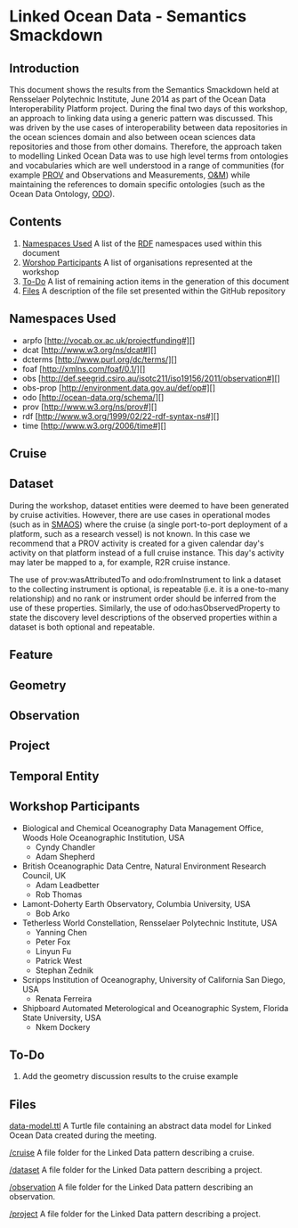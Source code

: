 Linked Ocean Data - Semantics Smackdown
=======================================

Introduction
------------

This document shows the results from the Semantics Smackdown held at 
Rensselaer Polytechnic Institute, June 2014 as part of the Ocean Data 
Interoperability Platform project. During the final two days of this 
workshop, an approach to linking data using a generic pattern was discussed. 
This was driven by the use cases of interoperability between data 
repositories in the ocean sciences domain and also between ocean sciences data 
repositories and those from other domains. Therefore, the approach taken to 
modelling Linked Ocean Data was to use high level terms from ontologies and 
vocabularies which are well understood in a range of communities (for example 
[PROV][prov] and Observations and Measurements, [O&M][om]) while maintaining the 
references to domain specific ontologies (such as the Ocean Data Ontology, 
[ODO][odo]). 

Contents
--------

1. [Namespaces Used][] A list of the [RDF][rdf] namespaces used within 
this document
2. [Worshop Participants][] A list of organisations represented at the 
workshop
3. [To-Do][] A list of remaining action items in the generation of this 
document
4. [Files][] A description of the file set presented within the GitHub 
repository

Namespaces Used
---------------
+ arpfo [http://vocab.ox.ac.uk/projectfunding#][]
+ dcat [http://www.w3.org/ns/dcat#][]
+ dcterms [http://www.purl.org/dc/terms/][]
+ foaf [http://xmlns.com/foaf/0.1/][]
+ obs [http://def.seegrid.csiro.au/isotc211/iso19156/2011/observation#][]
+ obs-prop [http://environment.data.gov.au/def/op#][]
+ odo [http://ocean-data.org/schema/][]
+ prov [http://www.w3.org/ns/prov#][]
+ rdf [http://www.w3.org/1999/02/22-rdf-syntax-ns#][]
+ time [http://www.w3.org/2006/time#][]

Cruise
------

Dataset
-------
During the workshop, dataset entities were deemed to have been generated by
cruise activities. However, there are use cases in operational modes (such
as in [SMAOS][samos]) where the cruise (a single port-to-port deployment of 
a platform, such as a research vessel) is not known. In this case we 
recommend that a PROV activity is created for a given calendar day's activity
on that platform instead of a full cruise instance. This day's activity may
later be mapped to a, for example, R2R cruise instance.

The use of prov:wasAttributedTo and odo:fromInstrument to link a dataset to 
the collecting instrument is optional, is repeatable (i.e. it is a one-to-many
relationship) and no rank or instrument order should be inferred from the use
of these properties. Similarly, the use of odo:hasObservedProperty to state 
the discovery level descriptions of the observed properties within a dataset is
both optional and repeatable.

Feature
-------

Geometry
--------

Observation
-----------

Project
-------

Temporal Entity
---------------

Workshop Participants
---------------------
+ Biological and Chemical Oceanography Data Management Office, Woods Hole 
Oceanographic Institution, USA
  - Cyndy Chandler
  - Adam Shepherd
+ British Oceanographic Data Centre, Natural Environment Research Council, UK
  - Adam Leadbetter
  - Rob Thomas
+ Lamont-Doherty Earth Observatory, Columbia University, USA
  - Bob Arko
+ Tetherless World Constellation, Rensselaer Polytechnic Institute, USA
  - Yanning Chen
  - Peter Fox
  - Linyun Fu
  - Patrick West
  - Stephan Zednik
+ Scripps Institution of Oceanography, University of California San Diego, USA
  - Renata Ferreira
+ Shipboard Automated Meterological and Oceanographic System, 
Florida State University, USA
  - Nkem Dockery

To-Do
-----
1. Add the geometry discussion results to the cruise example

Files
-----
[data-model.ttl][] A Turtle file containing an abstract data model for Linked 
Ocean Data created during the meeting.

[/cruise][] A file folder for the Linked Data pattern describing a cruise.

[/dataset][] A file folder for the Linked Data pattern describing a project.

[/observation][] A file folder for the Linked Data pattern describing an observation.

[/project][] A file folder for the Linked Data pattern describing a project.

[//]: # (Reference link declarations)
[/cruise]: https://github.com/LinkedOceanData/smackdown-results/tree/master/cruise
[/dataset]: https://github.com/LinkedOceanData/smackdown-results/tree/master/dataset
[/observation]: https://github.com/LinkedOceanData/smackdown-results/tree/master/observation
[/project]: https://github.com/LinkedOceanData/smackdown-results/tree/master/project
[data-model.ttl]: https://github.com/LinkedOceanData/smackdown-results/blob/master/data_model.ttl
[Files]: #files
[http://def.seegrid.csiro.au/isotc211/iso19156/2011/observation#]: http://def.seegrid.csiro.au/isotc211/iso19156/2011/observation#
[http://environment.data.gov.au/def/op#]: http://environment.data.gov.au/def/op#
[http://ocean-data.org/schema/]: http://ocean-data.org/schema/
[http://www.purl.org/dc/terms/]: http://www.purl.org/dc/terms/
[http://vocab.ox.ac.uk/projectfunding#]: http://vocab.ox.ac.uk/projectfunding#
[http://www.w3.org/1999/02/22-rdf-syntax-ns#]: http://www.w3.org/1999/02/22-rdf-syntax-ns#
[http://www.w3.org/2006/time#]: http://www.w3.org/2006/time#
[http://www.w3.org/ns/dcat#]: http://www.w3.org/ns/dcat#
[http://www.w3.org/ns/prov#]: http://www.w3.org/ns/prov#
[http://xmlns.com/foaf/0.1/]: http://xmlns.com/foaf/0.1/
[Namespaces Used]: #namespaces-used
[odo]: http://www.ocean-data.org/
[om]: http://www.opengeospatial.org/standards/om
[prov]: http://www.w3.org/TR/2013/NOTE-prov-overview-20130430/
[rdf]: http://www.w3.org/RDF/
[samos]: http://samos.coaps.fsu.edu/html/
[To-Do]: #to-do
[Worshop Participants]: #workshop-participants